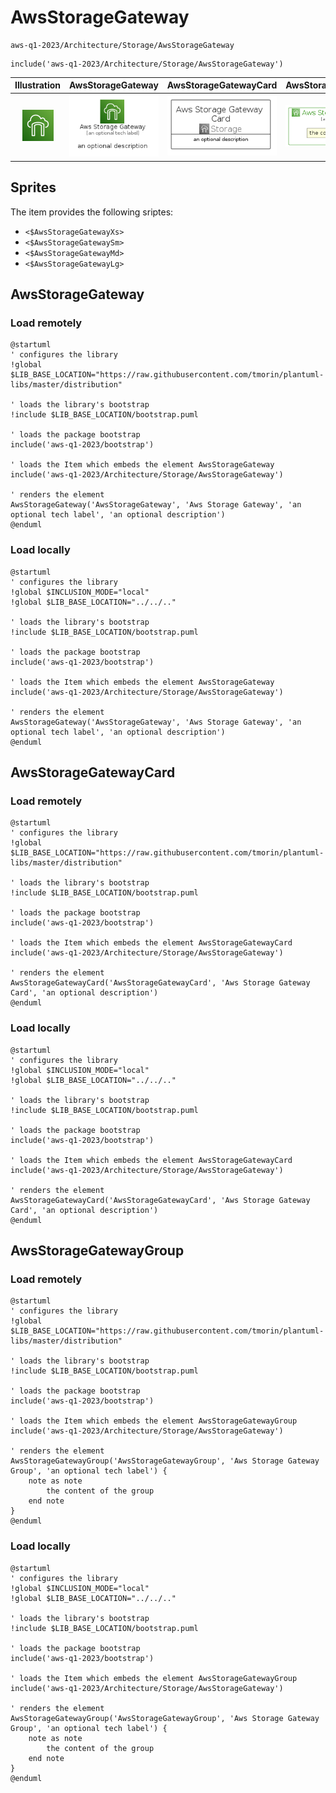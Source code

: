 # AwsStorageGateway


```text
aws-q1-2023/Architecture/Storage/AwsStorageGateway
```

```text
include('aws-q1-2023/Architecture/Storage/AwsStorageGateway')
```



| Illustration | AwsStorageGateway | AwsStorageGatewayCard | AwsStorageGatewayGroup |
| :---: | :---: | :---: | :---: |
| ![illustration for Illustration](../../../aws-q1-2023/Architecture/Storage/AwsStorageGateway.png) | ![illustration for AwsStorageGateway](../../../aws-q1-2023/Architecture/Storage/AwsStorageGateway.Local.png) | ![illustration for AwsStorageGatewayCard](../../../aws-q1-2023/Architecture/Storage/AwsStorageGatewayCard.Local.png) | ![illustration for AwsStorageGatewayGroup](../../../aws-q1-2023/Architecture/Storage/AwsStorageGatewayGroup.Local.png) |



## Sprites
The item provides the following sriptes:

- `<$AwsStorageGatewayXs>`
- `<$AwsStorageGatewaySm>`
- `<$AwsStorageGatewayMd>`
- `<$AwsStorageGatewayLg>`





## AwsStorageGateway

### Load remotely
```plantuml
@startuml
' configures the library
!global $LIB_BASE_LOCATION="https://raw.githubusercontent.com/tmorin/plantuml-libs/master/distribution"

' loads the library's bootstrap
!include $LIB_BASE_LOCATION/bootstrap.puml

' loads the package bootstrap
include('aws-q1-2023/bootstrap')

' loads the Item which embeds the element AwsStorageGateway
include('aws-q1-2023/Architecture/Storage/AwsStorageGateway')

' renders the element
AwsStorageGateway('AwsStorageGateway', 'Aws Storage Gateway', 'an optional tech label', 'an optional description')
@enduml
```

### Load locally
```plantuml
@startuml
' configures the library
!global $INCLUSION_MODE="local"
!global $LIB_BASE_LOCATION="../../.."

' loads the library's bootstrap
!include $LIB_BASE_LOCATION/bootstrap.puml

' loads the package bootstrap
include('aws-q1-2023/bootstrap')

' loads the Item which embeds the element AwsStorageGateway
include('aws-q1-2023/Architecture/Storage/AwsStorageGateway')

' renders the element
AwsStorageGateway('AwsStorageGateway', 'Aws Storage Gateway', 'an optional tech label', 'an optional description')
@enduml
```

## AwsStorageGatewayCard

### Load remotely
```plantuml
@startuml
' configures the library
!global $LIB_BASE_LOCATION="https://raw.githubusercontent.com/tmorin/plantuml-libs/master/distribution"

' loads the library's bootstrap
!include $LIB_BASE_LOCATION/bootstrap.puml

' loads the package bootstrap
include('aws-q1-2023/bootstrap')

' loads the Item which embeds the element AwsStorageGatewayCard
include('aws-q1-2023/Architecture/Storage/AwsStorageGateway')

' renders the element
AwsStorageGatewayCard('AwsStorageGatewayCard', 'Aws Storage Gateway Card', 'an optional description')
@enduml
```

### Load locally
```plantuml
@startuml
' configures the library
!global $INCLUSION_MODE="local"
!global $LIB_BASE_LOCATION="../../.."

' loads the library's bootstrap
!include $LIB_BASE_LOCATION/bootstrap.puml

' loads the package bootstrap
include('aws-q1-2023/bootstrap')

' loads the Item which embeds the element AwsStorageGatewayCard
include('aws-q1-2023/Architecture/Storage/AwsStorageGateway')

' renders the element
AwsStorageGatewayCard('AwsStorageGatewayCard', 'Aws Storage Gateway Card', 'an optional description')
@enduml
```

## AwsStorageGatewayGroup

### Load remotely
```plantuml
@startuml
' configures the library
!global $LIB_BASE_LOCATION="https://raw.githubusercontent.com/tmorin/plantuml-libs/master/distribution"

' loads the library's bootstrap
!include $LIB_BASE_LOCATION/bootstrap.puml

' loads the package bootstrap
include('aws-q1-2023/bootstrap')

' loads the Item which embeds the element AwsStorageGatewayGroup
include('aws-q1-2023/Architecture/Storage/AwsStorageGateway')

' renders the element
AwsStorageGatewayGroup('AwsStorageGatewayGroup', 'Aws Storage Gateway Group', 'an optional tech label') {
    note as note
        the content of the group
    end note
}
@enduml
```

### Load locally
```plantuml
@startuml
' configures the library
!global $INCLUSION_MODE="local"
!global $LIB_BASE_LOCATION="../../.."

' loads the library's bootstrap
!include $LIB_BASE_LOCATION/bootstrap.puml

' loads the package bootstrap
include('aws-q1-2023/bootstrap')

' loads the Item which embeds the element AwsStorageGatewayGroup
include('aws-q1-2023/Architecture/Storage/AwsStorageGateway')

' renders the element
AwsStorageGatewayGroup('AwsStorageGatewayGroup', 'Aws Storage Gateway Group', 'an optional tech label') {
    note as note
        the content of the group
    end note
}
@enduml
```

